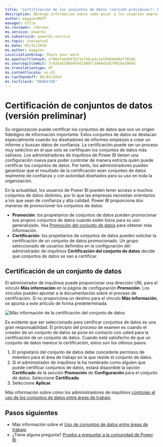 ```yaml
---
title: 'Certificación de los conjuntos de datos (versión preliminar): Power BI'
description: Obtenga información sobre cómo guiar a los usuarios empresariales a conjuntos de datos de confianza y de alta calidad.
author: maggiesMSFT
manager: kfile
ms.reviewer: chbraun
ms.service: powerbi
ms.subservice: powerbi-service
ms.topic: conceptual
ms.date: 05/31/2019
ms.author: maggies
LocalizationGroup: Share your work
ms.openlocfilehash: e790afee5b57b73a756ca3c1afd564b00e778186
ms.sourcegitcommit: 7c426a5209d4fdd1360fc3d0442d57991be1984d
ms.translationtype: HT
ms.contentlocale: es-ES
ms.lasthandoff: 06/03/2019
ms.locfileid: "66461336"
---
```

# <a name="certify-datasets-preview"></a>Certificación de conjuntos de datos (versión preliminar)

Su organización puede certificar los conjuntos de datos que son un origen fidedigno de información importante. Estos conjuntos de datos se destacan especialmente cuando los diseñadores de informes empiezan a crear un informe y buscan datos de confianza. La certificación puede ser un proceso muy selectivo en el que solo se certifiquen los conjuntos de datos más valiosos. Los administradores de inquilinos de Power BI tienen una configuración nueva para poder controlar de manera estricta quién puede certificar los conjuntos de datos. Por tanto, los administradores pueden garantizar que el resultado de la certificación sean conjuntos de datos realmente de confianza y con autoridad diseñados para su uso en toda la organización.

En la actualidad, los usuarios de Power BI pueden tener acceso a muchos conjuntos de datos distintos, por lo que las empresas necesitan orientarlos a los que sean de confianza y alta calidad. Power BI proporciona dos maneras de *promocionar* los conjuntos de datos:

- **Promoción**: los propietarios de conjuntos de datos pueden promocionar sus propios conjuntos de datos cuando estén listos para su uso generalizado. Vea [Promoción del conjunto de datos](service-datasets-promote.md) para obtener más información. 
- **Certificación**: los propietarios de conjuntos de datos pueden solicitar la certificación de un conjunto de datos promocionado. Un grupo seleccionado de usuarios definidos en la configuración del administrador de inquilinos **Certificación del conjunto de datos** decide qué conjuntos de datos se van a certificar.

## <a name="certify-a-dataset"></a>Certificación de un conjunto de datos

El administrador de inquilinos puede proporcionar una dirección URL para el vínculo **Más información** en la página de configuración **Promoción**.  Los vínculos pueden apuntar a la documentación sobre el proceso de certificación. Si no proporciona un destino para el vínculo **Más información**, se apunta a este artículo de forma predeterminada.

![Más información de la certificación del conjunto de datos](media/service-datasets-certify-promote/power-bi-dataset-learn-more-certification.png)

Es evidente que ser seleccionado para certificar conjuntos de datos es una gran responsabilidad. El principio del proceso de examen es cuando el creador de un conjunto de datos se pone en contacto con usted para la certificación de un conjunto de datos. Cuando esté satisfecho de que un conjunto de datos merece la certificación, estos son los últimos pasos.

1. El propietario del conjunto de datos debe concederle permisos de miembro para el área de trabajo en la que reside el conjunto de datos.
1. Si el administrador de inquilinos le ha nombrado como alguien que puede certificar conjuntos de datos, estará disponible la opción **Certificado** de la sección **Promoción** de **Configuración** para el conjunto de datos. Seleccione **Certificado**.
1. Seleccione **Aplicar**.

Más información sobre cómo los administradores de inquilinos [controlan el uso de los conjuntos de datos entre áreas de trabajo](service-datasets-admin-across-workspaces.md).

## <a name="next-steps"></a>Pasos siguientes

* Más información sobre el [Uso de conjuntos de datos entre áreas de trabajo](service-datasets-across-workspaces.md)
* ¿Tiene alguna pregunta? [Pruebe a preguntar a la comunidad de Power BI](http://community.powerbi.com/)

